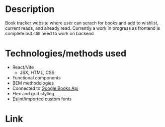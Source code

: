 # Description

Book tracker website where user can serach for books and add to wishlist, current reads, and already read. Currently a work in progress as frontend is complete but still need to work on backend

# Technologies/methods used

- React/Vite
  - JSX, HTML, CSS
- Functional components
- BEM methodologies
- Connected to [Google Books Api](https://developers.google.com/books)
- Flex and grid styling
- Eslint/imported custom fonts

# Link
